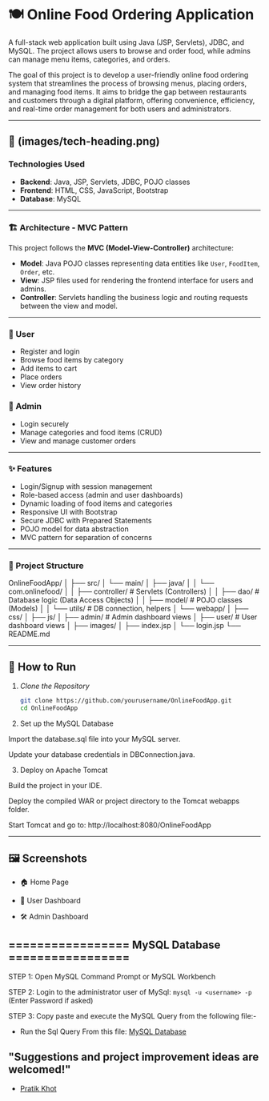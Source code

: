 # 🍽️ Online Food Ordering Application

A full-stack web application built using Java (JSP, Servlets), JDBC, and MySQL. The project allows users to browse and order food, while admins can manage menu items, categories, and orders.

The goal of this project is to develop a user-friendly online food ordering system that streamlines the process of browsing menus, placing orders, and managing food items. It aims to bridge the gap between restaurants and customers through a digital platform, offering convenience, efficiency, and real-time order management for both users and administrators.

---

## 🧰 (images/tech-heading.png)

### Technologies Used

- **Backend**: Java, JSP, Servlets, JDBC, POJO classes  
- **Frontend**: HTML, CSS, JavaScript, Bootstrap  
- **Database**: MySQL  

---

### 🏗️ Architecture - MVC Pattern

This project follows the **MVC (Model-View-Controller)** architecture:

- **Model**: Java POJO classes representing data entities like `User`, `FoodItem`, `Order`, etc.  
- **View**: JSP files used for rendering the frontend interface for users and admins.  
- **Controller**: Servlets handling the business logic and routing requests between the view and model.  

---

### 👤 User

- Register and login  
- Browse food items by category  
- Add items to cart  
- Place orders  
- View order history  

### 🔐 Admin

- Login securely  
- Manage categories and food items (CRUD)  
- View and manage customer orders  

---

### ✨ Features

- Login/Signup with session management  
- Role-based access (admin and user dashboards)  
- Dynamic loading of food items and categories  
- Responsive UI with Bootstrap  
- Secure JDBC with Prepared Statements  
- POJO model for data abstraction  
- MVC pattern for separation of concerns  

---

### 📁 Project Structure

OnlineFoodApp/
│
├── src/
│   └── main/
│       ├── java/
│       │   └── com.onlinefood/
│       │       ├── controller/     # Servlets (Controllers)
│       │       ├── dao/            # Database logic (Data Access Objects)
│       │       ├── model/          # POJO classes (Models)
│       │       └── utils/          # DB connection, helpers
│       └── webapp/
│           ├── css/
│           ├── js/
│           ├── admin/              # Admin dashboard views
│           ├── user/               # User dashboard views
│           ├── images/
│           ├── index.jsp
│           └── login.jsp
└── README.md

---

## 🚀 How to Run

1. *Clone the Repository*
   ```bash
   git clone https://github.com/yourusername/OnlineFoodApp.git
   cd OnlineFoodApp

2. Set up the MySQL Database

Import the database.sql file into your MySQL server.

Update your database credentials in DBConnection.java.

3. Deploy on Apache Tomcat

Build the project in your IDE.

Deploy the compiled WAR or project directory to the Tomcat webapps folder.

Start Tomcat and go to:
http://localhost:8080/OnlineFoodApp

---

## 🖼️ Screenshots

- 🏠 Home Page

- 👥 User Dashboard

- 🛠️ Admin Dashboard


## ================= MySQL Database =================

 STEP 1: Open MySQL Command Prompt or MySQL Workbench

 STEP 2: Login to the administrator user of MySql:
	 ```mysql -u <username> -p``` (Enter Password if asked)

 STEP 3: Copy paste and execute the MySQL Query from the following file:-
 - Run the Sql Query From this file: [MySQL Database](https://github.com/pratikkhot100/Electronics-Store-ECommerce-Website/blob/main/mysql_database.sql) 

## "Suggestions and project improvement ideas are welcomed!"

- [Pratik Khot](https://github.com/pratikkhot100) 
